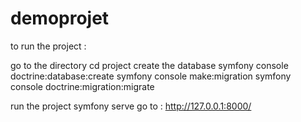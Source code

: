 # demoprojet

to run the project : 

go to the directory
cd project
create the database
symfony console doctrine:database:create
symfony console make:migration
symfony console doctrine:migration:migrate

run the project
symfony serve
go to : http://127.0.0.1:8000/
